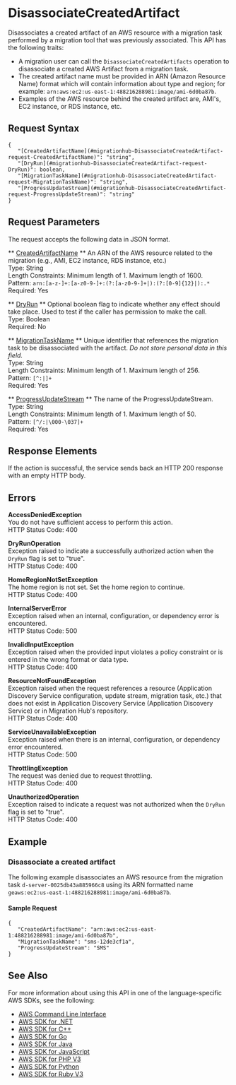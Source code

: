 # DisassociateCreatedArtifact<a name="API_DisassociateCreatedArtifact"></a>

Disassociates a created artifact of an AWS resource with a migration task performed by a migration tool that was previously associated\. This API has the following traits:
+ A migration user can call the `DisassociateCreatedArtifacts` operation to disassociate a created AWS Artifact from a migration task\.
+ The created artifact name must be provided in ARN \(Amazon Resource Name\) format which will contain information about type and region; for example: `arn:aws:ec2:us-east-1:488216288981:image/ami-6d0ba87b`\.
+ Examples of the AWS resource behind the created artifact are, AMI's, EC2 instance, or RDS instance, etc\.

## Request Syntax<a name="API_DisassociateCreatedArtifact_RequestSyntax"></a>

```
{
   "[CreatedArtifactName](#migrationhub-DisassociateCreatedArtifact-request-CreatedArtifactName)": "string",
   "[DryRun](#migrationhub-DisassociateCreatedArtifact-request-DryRun)": boolean,
   "[MigrationTaskName](#migrationhub-DisassociateCreatedArtifact-request-MigrationTaskName)": "string",
   "[ProgressUpdateStream](#migrationhub-DisassociateCreatedArtifact-request-ProgressUpdateStream)": "string"
}
```

## Request Parameters<a name="API_DisassociateCreatedArtifact_RequestParameters"></a>

The request accepts the following data in JSON format\.

 ** [CreatedArtifactName](#API_DisassociateCreatedArtifact_RequestSyntax) **   <a name="migrationhub-DisassociateCreatedArtifact-request-CreatedArtifactName"></a>
An ARN of the AWS resource related to the migration \(e\.g\., AMI, EC2 instance, RDS instance, etc\.\)  
Type: String  
Length Constraints: Minimum length of 1\. Maximum length of 1600\.  
Pattern: `arn:[a-z-]+:[a-z0-9-]+:(?:[a-z0-9-]+|):(?:[0-9]{12}|):.*`   
Required: Yes

 ** [DryRun](#API_DisassociateCreatedArtifact_RequestSyntax) **   <a name="migrationhub-DisassociateCreatedArtifact-request-DryRun"></a>
Optional boolean flag to indicate whether any effect should take place\. Used to test if the caller has permission to make the call\.  
Type: Boolean  
Required: No

 ** [MigrationTaskName](#API_DisassociateCreatedArtifact_RequestSyntax) **   <a name="migrationhub-DisassociateCreatedArtifact-request-MigrationTaskName"></a>
Unique identifier that references the migration task to be disassociated with the artifact\. *Do not store personal data in this field\.*   
Type: String  
Length Constraints: Minimum length of 1\. Maximum length of 256\.  
Pattern: `[^:|]+`   
Required: Yes

 ** [ProgressUpdateStream](#API_DisassociateCreatedArtifact_RequestSyntax) **   <a name="migrationhub-DisassociateCreatedArtifact-request-ProgressUpdateStream"></a>
The name of the ProgressUpdateStream\.   
Type: String  
Length Constraints: Minimum length of 1\. Maximum length of 50\.  
Pattern: `[^/:|\000-\037]+`   
Required: Yes

## Response Elements<a name="API_DisassociateCreatedArtifact_ResponseElements"></a>

If the action is successful, the service sends back an HTTP 200 response with an empty HTTP body\.

## Errors<a name="API_DisassociateCreatedArtifact_Errors"></a>

 **AccessDeniedException**   
You do not have sufficient access to perform this action\.  
HTTP Status Code: 400

 **DryRunOperation**   
Exception raised to indicate a successfully authorized action when the `DryRun` flag is set to "true"\.  
HTTP Status Code: 400

 **HomeRegionNotSetException**   
The home region is not set\. Set the home region to continue\.  
HTTP Status Code: 400

 **InternalServerError**   
Exception raised when an internal, configuration, or dependency error is encountered\.  
HTTP Status Code: 500

 **InvalidInputException**   
Exception raised when the provided input violates a policy constraint or is entered in the wrong format or data type\.  
HTTP Status Code: 400

 **ResourceNotFoundException**   
Exception raised when the request references a resource \(Application Discovery Service configuration, update stream, migration task, etc\.\) that does not exist in Application Discovery Service \(Application Discovery Service\) or in Migration Hub's repository\.  
HTTP Status Code: 400

 **ServiceUnavailableException**   
Exception raised when there is an internal, configuration, or dependency error encountered\.  
HTTP Status Code: 500

 **ThrottlingException**   
The request was denied due to request throttling\.  
HTTP Status Code: 400

 **UnauthorizedOperation**   
Exception raised to indicate a request was not authorized when the `DryRun` flag is set to "true"\.  
HTTP Status Code: 400

## Example<a name="API_DisassociateCreatedArtifact_Examples"></a>

### Disassociate a created artifact<a name="API_DisassociateCreatedArtifact_Example_1"></a>

The following example disassociates an AWS resource from the migration task `d-server-0025db43a885966c8` using its ARN formatted name `geaws:ec2:us-east-1:488216288981:image/ami-6d0ba87b`\.

#### Sample Request<a name="API_DisassociateCreatedArtifact_Example_1_Request"></a>

```
{
   "CreatedArtifactName": "arn:aws:ec2:us-east-1:488216288981:image/ami-6d0ba87b",
   "MigrationTaskName": "sms-12de3cf1a",
   "ProgressUpdateStream": "SMS"
}
```

## See Also<a name="API_DisassociateCreatedArtifact_SeeAlso"></a>

For more information about using this API in one of the language\-specific AWS SDKs, see the following:
+  [AWS Command Line Interface](https://docs.aws.amazon.com/goto/aws-cli/AWSMigrationHub-2017-05-31/DisassociateCreatedArtifact) 
+  [AWS SDK for \.NET](https://docs.aws.amazon.com/goto/DotNetSDKV3/AWSMigrationHub-2017-05-31/DisassociateCreatedArtifact) 
+  [AWS SDK for C\+\+](https://docs.aws.amazon.com/goto/SdkForCpp/AWSMigrationHub-2017-05-31/DisassociateCreatedArtifact) 
+  [AWS SDK for Go](https://docs.aws.amazon.com/goto/SdkForGoV1/AWSMigrationHub-2017-05-31/DisassociateCreatedArtifact) 
+  [AWS SDK for Java](https://docs.aws.amazon.com/goto/SdkForJava/AWSMigrationHub-2017-05-31/DisassociateCreatedArtifact) 
+  [AWS SDK for JavaScript](https://docs.aws.amazon.com/goto/AWSJavaScriptSDK/AWSMigrationHub-2017-05-31/DisassociateCreatedArtifact) 
+  [AWS SDK for PHP V3](https://docs.aws.amazon.com/goto/SdkForPHPV3/AWSMigrationHub-2017-05-31/DisassociateCreatedArtifact) 
+  [AWS SDK for Python](https://docs.aws.amazon.com/goto/boto3/AWSMigrationHub-2017-05-31/DisassociateCreatedArtifact) 
+  [AWS SDK for Ruby V3](https://docs.aws.amazon.com/goto/SdkForRubyV3/AWSMigrationHub-2017-05-31/DisassociateCreatedArtifact) 